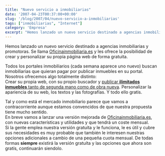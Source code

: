 ```yaml
---
title: "Nuevo servicio a inmobiliarias"
date: '2007-04-23T00:37:00+00:00'
slug: '/blog/2007/04/nuevo-servicio-a-inmobiliarias'
tags: ["inmobiliarias", "Internet"]
category: 'Empresa'
excerpt: "Hemos lanzado un nuevo servicio destinado a agencias inmobiliarias y promotoras. Se llama [Oficinainmobiliaria.es]( y les ofrece la posibilidad de crear y personalizar..."
---
```

Hemos lanzado un nuevo servicio destinado a agencias inmobiliarias y promotoras. Se llama [Oficinainmobiliaria.es](http://www.oficinainmobiliaria.es) y les ofrece la posibilidad de crear y personalizar su propia página web de forma gratuita.

Todos los portales inmobiliarios (cada semana aparece uno nuevo) buscan inmobiliarias que quieran pagar por publicar inmuebles en su portal. Nosotros ofrecemos algo totalmente distinto:   
Crear su propia web, con su propio buscador y [publicar **ilimitados inmuebles** tanto de segunda mano como de obra nueva](http://www.oficinainmobiliaria.es/documentacion.php). Personalizar la apariencia de su web, los textos y las fotografías. Y todo ello gratis.

Tal y como está el mercado inmobiliario parece que vamos a contracorriente aunque estamos convencidos de que nuestra propuesta tiene mucho sentido.  
 En breve vamos a lanzar una versión mejorada de [Oficinainmobiliaria.es](http://www.oficinainmobiliaria.es), con nuevas características y utilidades y que tendrá un coste mensual.  
Si la gente emplea nuestra versión gratuíta y le funciona, le es útil y cubre sus necesidades es muy probable que también le interesen nuestras opciones adicionales a cambio de una pequeña cuota mensual. De todas formas **siempre** existirá la versión gratuíta y las opciones que ahora son gratís, continuarán siendolo.

